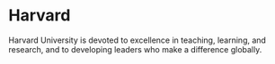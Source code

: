 # Harvard

Harvard University is devoted to excellence in teaching, learning, and research, and to developing leaders who make a difference globally.
        